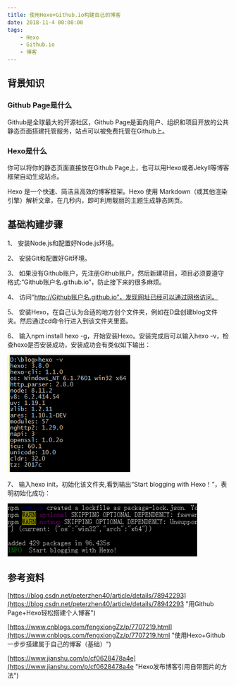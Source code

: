 ```yaml
---
title: 使用Hexo+Github.io构建自己的博客
date: 2018-11-4 00:00:00
tags:
    - Hexo
    - Github.io
    - 博客
---
```


## 背景知识
### Github Page是什么
Github是全球最大的开源社区，Github Page是面向用户、组织和项目开放的公共静态页面搭建托管服务，站点可以被免费托管在Github上。

### Hexo是什么
你可以将你的静态页面直接放在Github Page上，也可以用Hexo或者Jekyll等博客框架自动生成站点。

Hexo 是一个快速、简洁且高效的博客框架。Hexo 使用 Markdown（或其他渲染引擎）解析文章，在几秒内，即可利用靓丽的主题生成静态网页。

## 基础构建步骤

1、 安装Node.js和配置好Node.js环境。

2、 安装Git和配置好Git环境。

3、 如果没有Github账户，先注册Github账户，然后新建项目，项目必须要遵守格式:“Github账户名.github.io”，防止接下来的很多麻烦。

4、 访问“http://Github账户名.github.io”，发现网址已经可以通过网络访问。

5、 安装Hexo，在自己认为合适的地方创个文件夹，例如在D盘创建blog文件夹。然后通过cd命令行进入到该文件夹里面。

6、 输入npm install hexo -g，开始安装Hexo。安装完成后可以输入hexo -v，检查hexo是否安装成功，安装成功会有类似如下输出：

![验证hexo是否安装成功](Hexo-Github-io-blog/hexo_v.PNG)

7、 输入hexo init，初始化该文件夹,看到输出“Start blogging with Hexo！”，表明初始化成功：

![初始化成功](Hexo-Github-io-blog/hexo_init.png)


## 参考资料

[https://blog.csdn.net/peterzhen40/article/details/78942293](https://blog.csdn.net/peterzhen40/article/details/78942293 "用Github Page+Hexo轻松搭建个人博客")

[https://www.cnblogs.com/fengxiongZz/p/7707219.html](https://www.cnblogs.com/fengxiongZz/p/7707219.html "使用Hexo+Github一步步搭建属于自己的博客（基础）")

[https://www.jianshu.com/p/cf0628478a4e](https://www.jianshu.com/p/cf0628478a4e "Hexo发布博客引用自带图片的方法")

